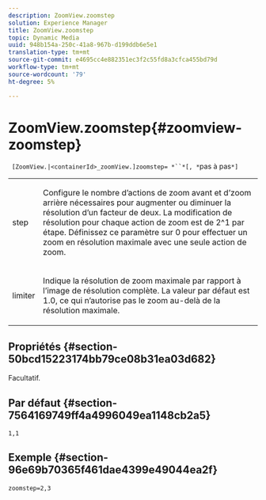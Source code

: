 ```yaml
---
description: ZoomView.zoomstep
solution: Experience Manager
title: ZoomView.zoomstep
topic: Dynamic Media
uuid: 948b154a-250c-41a8-967b-d199ddb6e5e1
translation-type: tm+mt
source-git-commit: e4695cc4e882351ec3f2c55fd8a3cfca455bd79d
workflow-type: tm+mt
source-wordcount: '79'
ht-degree: 5%

---
```



# ZoomView.zoomstep{#zoomview-zoomstep}

` [ZoomView.|<containerId>_zoomView.]zoomstep= *``*[, *`pas à pas`*]`

<table id="table_1D425B7685D448459CD3FE8D683C813C"> 
 <tbody> 
  <tr> 
   <td colname="col1"> <p> <span class="codeph"> <span class="varname"> step</span> </span> </p> </td> 
   <td colname="col2"> <p> Configure le nombre d’actions de zoom avant et d’zoom arrière nécessaires pour augmenter ou diminuer la résolution d’un facteur de deux. La modification de résolution pour chaque action de zoom est de 2^1 par étape. Définissez ce paramètre sur <span class="codeph"> 0</span> pour effectuer un zoom en résolution maximale avec une seule action de zoom. </p> </td> 
  </tr> 
  <tr> 
   <td colname="col1"> <p> <span class="codeph"> <span class="varname"> limiter</span> </span> </p> </td> 
   <td colname="col2"> <p> Indique la résolution de zoom maximale par rapport à l’image de résolution complète. La valeur par défaut est <span class="codeph"> 1.0</span>, ce qui n’autorise pas le zoom au-delà de la résolution maximale. </p> </td> 
  </tr> 
 </tbody> 
</table>

## Propriétés {#section-50bcd15223174bb79ce08b31ea03d682}

Facultatif.

## Par défaut {#section-7564169749ff4a4996049ea1148cb2a5}

`1,1`

## Exemple {#section-96e69b70365f461dae4399e49044ea2f}

`zoomstep=2,3`

